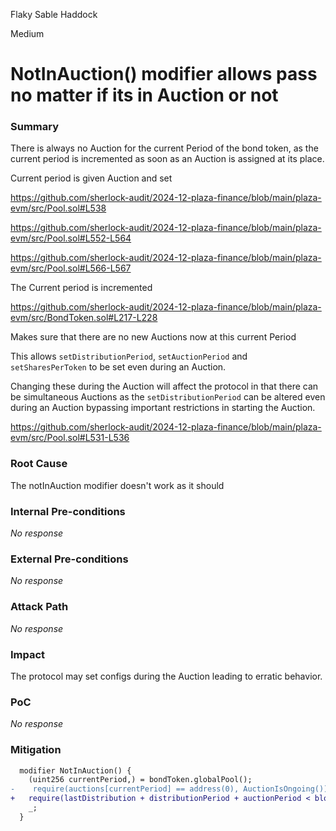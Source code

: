 Flaky Sable Haddock

Medium

# NotInAuction() modifier allows pass no matter if its in Auction or not

### Summary

There is always no Auction for the current Period of the bond token, as the current period is incremented as soon as an Auction is assigned at its place.

Current period is given Auction and set

https://github.com/sherlock-audit/2024-12-plaza-finance/blob/main/plaza-evm/src/Pool.sol#L538

https://github.com/sherlock-audit/2024-12-plaza-finance/blob/main/plaza-evm/src/Pool.sol#L552-L564

https://github.com/sherlock-audit/2024-12-plaza-finance/blob/main/plaza-evm/src/Pool.sol#L566-L567

The Current period is incremented

https://github.com/sherlock-audit/2024-12-plaza-finance/blob/main/plaza-evm/src/BondToken.sol#L217-L228

Makes sure that there are no new Auctions now at this current Period




This allows `setDistributionPeriod`, `setAuctionPeriod` and `setSharesPerToken` to be set even during an Auction.

Changing these during the Auction will affect the protocol in that there can be simultaneous Auctions as the `setDistributionPeriod` can be altered even during an Auction bypassing important restrictions in starting the Auction.

https://github.com/sherlock-audit/2024-12-plaza-finance/blob/main/plaza-evm/src/Pool.sol#L531-L536



### Root Cause

The notInAuction modifier doesn't work as it should

### Internal Pre-conditions

_No response_

### External Pre-conditions

_No response_

### Attack Path

_No response_

### Impact

The protocol may set configs during the Auction leading to erratic behavior.


### PoC

_No response_

### Mitigation

```diff
  modifier NotInAuction() {
    (uint256 currentPeriod,) = bondToken.globalPool();
-    require(auctions[currentPeriod] == address(0), AuctionIsOngoing());
+   require(lastDistribution + distributionPeriod + auctionPeriod < block.timestamp, AuctionIsOngoing() );
    _;
  }
```